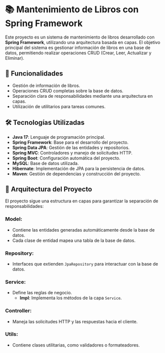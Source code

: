 # 📚 Mantenimiento de Libros con Spring Framework

Este proyecto es un sistema de mantenimiento de libros desarrollado con **Spring Framework**, utilizando una arquitectura basada en capas. El objetivo principal del sistema es gestionar información de libros en una base de datos, permitiendo realizar operaciones CRUD (Crear, Leer, Actualizar y Eliminar).

## 🚀 Funcionalidades

- Gestión de información de libros.
- Operaciones CRUD completas sobre la base de datos.
- Separación clara de responsabilidades mediante una arquitectura en capas.
- Utilización de utilitarios para tareas comunes.

## 🛠️ Tecnologías Utilizadas

- **Java 17**: Lenguaje de programación principal.
- **Spring Framework**: Base para el desarrollo del proyecto.
- **Spring Data JPA**: Gestión de las entidades y repositorios.
- **Spring MVC**: Controladores y manejo de solicitudes HTTP.
- **Spring Boot**: Configuración automática del proyecto.
- **MySQL**: Base de datos utilizada.
- **Hibernate**: Implementación de JPA para la persistencia de datos.
- **Maven**: Gestión de dependencias y construcción del proyecto.

## 📂 Arquitectura del Proyecto

El proyecto sigue una estructura en capas para garantizar la separación de responsabilidades:

### Model:
- Contiene las entidades generadas automáticamente desde la base de datos.
- Cada clase de entidad mapea una tabla de la base de datos.

### Repository:
- Interfaces que extienden `JpaRepository` para interactuar con la base de datos.

### Service:
- Define las reglas de negocio.
  - **Impl**: Implementa los métodos de la capa `Service`.

### Controller:
- Maneja las solicitudes HTTP y las respuestas hacia el cliente.

### Utils:
- Contiene clases utilitarias, como validadores o formateadores.
